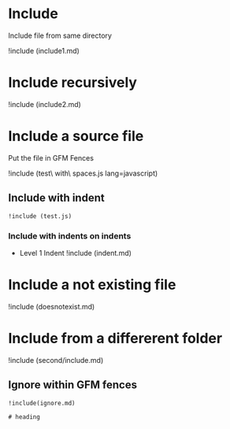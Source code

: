# Include

Include file from same directory

!include (include1.md)

# Include recursively

!include (include2.md)

# Include a source file

Put the file in GFM Fences

!include (test\ with\ spaces.js lang=javascript)

## Include with indent

    !include (test.js)

### Include with indents on indents

* Level 1 Indent
  !include (indent.md)

# Include a not existing file

!include (doesnotexist.md)

# Include from a differerent folder

!include (second/include.md)

## Ignore within GFM fences

```text
!include(ignore.md)

# heading
```
